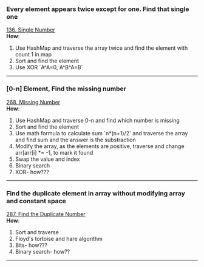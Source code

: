 ### Every element appears twice except for one. Find that single one
[136. Single Number](https://leetcode.com/problems/single-number/)<br>
**How**:
<ol>
  <li>Use HashMap and traverse the array twice and find the element with count 1 in map</li>
  <li>Sort and find the element</li>
  <li>Use XOR `A^A=0, A^B^A=B`</li>
</ol>

***

### [0-n] Element, Find the missing number
[268. Missing Number](https://leetcode.com/problems/missing-number/)<br>
**How**:
<ol>
  <li>Use HashMap and traverse 0-n and find which number is missing</li>
  <li>Sort and find the element</li>
  <li>Use math formula to calculate sum `n*(n+1)/2` and traverse the array and find sum and the answer is the substraction</li>
  <li>Modify the array, as the elements are positive, traverse and change arr[arr[i] *= -1, to mark it found </li>
  <li>Swap the value and index</li>
  <li>Binary search</li>
  <li>XOR- how???</li>
</ol>

***

### Find the duplicate element in array without modifying array and constant space
[287. Find the Duplicate Number](https://leetcode.com/problems/find-the-duplicate-number/)<br>
**How**:
<ol>
  <li>Sort and traverse</li>
  <li>Floyd's tortoise and hare algorithm</li>
  <li>Bits- how???</li>
  <li>Binary search- how??
</ol>

***
